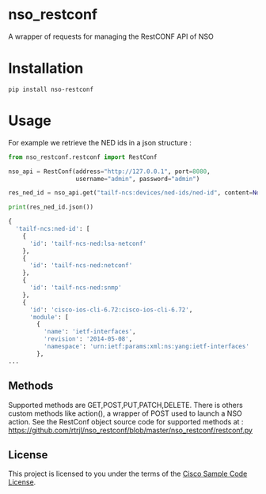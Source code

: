 # nso_restconf
A wrapper of requests for managing the RestCONF API of NSO

# Installation
```
pip install nso-restconf
```

# Usage
For example we retrieve the NED ids in a json structure :
```python
from nso_restconf.restconf import RestConf

nso_api = RestConf(address="http://127.0.0.1", port=8080,
                   username="admin", password="admin")

res_ned_id = nso_api.get("tailf-ncs:devices/ned-ids/ned-id", content=None)

print(res_ned_id.json())

{
  'tailf-ncs:ned-id': [
    {
      'id': 'tailf-ncs-ned:lsa-netconf'
    },
    {
      'id': 'tailf-ncs-ned:netconf'
    },
    {
      'id': 'tailf-ncs-ned:snmp'
    },
    {
      'id': 'cisco-ios-cli-6.72:cisco-ios-cli-6.72',
      'module': [
        {
          'name': 'ietf-interfaces',
          'revision': '2014-05-08',
          'namespace': 'urn:ietf:params:xml:ns:yang:ietf-interfaces'
        },
...
```

## Methods

Supported methods are GET,POST,PUT,PATCH,DELETE.
There is others custom methods like action(), a wrapper of POST used to launch a NSO action.
See the RestConf object source code for supported methods at : https://github.com/rtrjl/nso_restconf/blob/master/nso_restconf/restconf.py

## License

This project is licensed to you under the terms of the [Cisco Sample Code License](https://raw.githubusercontent.com/rtrjl/nso_restconf/master/LICENSE).
